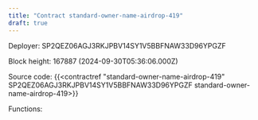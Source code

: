 ```yaml
---
title: "Contract standard-owner-name-airdrop-419"
draft: true
---
```

Deployer: SP2QEZ06AGJ3RKJPBV14SY1V5BBFNAW33D96YPGZF


 



Block height: 167887 (2024-09-30T05:36:06.000Z)

Source code: {{<contractref "standard-owner-name-airdrop-419" SP2QEZ06AGJ3RKJPBV14SY1V5BBFNAW33D96YPGZF standard-owner-name-airdrop-419>}}

Functions:


